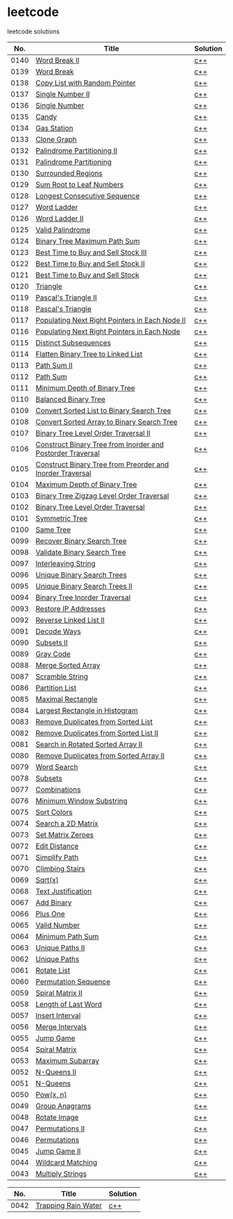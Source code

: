 # leetcode

leetcode solutions

|No.|Title|Solution|
|---|-----|--------|
|0140|[Word Break II](https://leetcode.com/problems/word-break-ii/)|[c++](algorithms/leetcode_0140.cpp)|
|0139|[Word Break](https://leetcode.com/problems/word-break/)|[c++](algorithms/leetcode_0139.cpp)|
|0138|[Copy List with Random Pointer](https://leetcode.com/problems/copy-list-with-random-pointer/)|[c++](algorithms/leetcode_0138.cpp)|
|0137|[Single Number II](https://leetcode.com/problems/single-number-ii/)|[c++](algorithms/leetcode_0137.cpp)|
|0136|[Single Number](https://leetcode.com/problems/single-number/)|[c++](algorithms/leetcode_0136.cpp)|
|0135|[Candy](https://leetcode.com/problems/candy/)|[c++](algorithms/leetcode_0135.cpp)|
|0134|[Gas Station](https://leetcode.com/problems/gas-station/)|[c++](algorithms/leetcode_0134.cpp)|
|0133|[Clone Graph](https://leetcode.com/problems/clone-graph/)|[c++](algorithms/leetcode_0133.cpp)|
|0132|[Palindrome Partitioning II](https://leetcode.com/problems/palindrome-partitioning-ii/)|[c++](algorithms/leetcode_0132.cpp)|
|0131|[Palindrome Partitioning](https://leetcode.com/problems/palindrome-partitioning/)|[c++](algorithms/leetcode_0131.cpp)|
|0130|[Surrounded Regions](https://leetcode.com/problems/surrounded-regions/)|[c++](algorithms/leetcode_0130.cpp)|
|0129|[Sum Root to Leaf Numbers](https://leetcode.com/problems/sum-root-to-leaf-numbers/)|[c++](algorithms/leetcode_0129.cpp)|
|0128|[Longest Consecutive Sequence](https://leetcode.com/problems/longest-consecutive-sequence/)|[c++](algorithms/leetcode_0128.cpp)|
|0127|[Word Ladder](https://leetcode.com/problems/word-ladder/)|[c++](algorithms/leetcode_0127.cpp)|
|0126|[Word Ladder II](https://leetcode.com/problems/word-ladder-ii/)|[c++](algorithms/leetcode_0126.cpp)|
|0125|[Valid Palindrome](https://leetcode.com/problems/valid-palindrome/)|[c++](algorithms/leetcode_0125.cpp)|
|0124|[Binary Tree Maximum Path Sum](https://leetcode.com/problems/binary-tree-maximum-path-sum/)|[c++](algorithms/leetcode_0124.cpp)|
|0123|[Best Time to Buy and Sell Stock III](https://leetcode.com/problems/best-time-to-buy-and-sell-stock-iii/)|[c++](algorithms/leetcode_0123.cpp)|
|0122|[Best Time to Buy and Sell Stock II](https://leetcode.com/problems/best-time-to-buy-and-sell-stock-ii/)|[c++](algorithms/leetcode_0122.cpp)|
|0121|[Best Time to Buy and Sell Stock](https://leetcode.com/problems/best-time-to-buy-and-sell-stock/)|[c++](algorithms/leetcode_0121.cpp)|
|0120|[Triangle](https://leetcode.com/problems/triangle/)|[c++](algorithms/leetcode_0120.cpp)|
|0119|[Pascal's Triangle II](https://leetcode.com/problems/pascals-triangle-ii/)|[c++](algorithms/leetcode_0119.cpp)|
|0118|[Pascal's Triangle](https://leetcode.com/problems/pascals-triangle/)|[c++](algorithms/leetcode_0118.cpp)|
|0117|[Populating Next Right Pointers in Each Node II](https://leetcode.com/problems/populating-next-right-pointers-in-each-node-ii/)|[c++](algorithms/leetcode_0117.cpp)|
|0116|[Populating Next Right Pointers in Each Node](https://leetcode.com/problems/populating-next-right-pointers-in-each-node/)|[c++](algorithms/leetcode_0116.cpp)|
|0115|[Distinct Subsequences](https://leetcode.com/problems/distinct-subsequences/)|[c++](algorithms/leetcode_0115.cpp)|
|0114|[Flatten Binary Tree to Linked List](https://leetcode.com/problems/flatten-binary-tree-to-linked-list/)|[c++](algorithms/leetcode_0114.cpp)|
|0113|[Path Sum II](https://leetcode.com/problems/path-sum-ii/)|[c++](algorithms/leetcode_0113.cpp)|
|0112|[Path Sum](https://leetcode.com/problems/path-sum/)|[c++](algorithms/leetcode_0112.cpp)|
|0111|[Minimum Depth of Binary Tree](https://leetcode.com/problems/minimum-depth-of-binary-tree/)|[c++](algorithms/leetcode_0111.cpp)|
|0110|[Balanced Binary Tree](https://leetcode.com/problems/balanced-binary-tree/)|[c++](algorithms/leetcode_0110.cpp)|
|0109|[Convert Sorted List to Binary Search Tree](https://leetcode.com/problems/convert-sorted-list-to-binary-search-tree/)|[c++](algorithms/leetcode_0109.cpp)|
|0108|[Convert Sorted Array to Binary Search Tree](https://leetcode.com/problems/convert-sorted-array-to-binary-search-tree/)|[c++](algorithms/leetcode_0108.cpp)|
|0107|[Binary Tree Level Order Traversal II](https://leetcode.com/problems/binary-tree-level-order-traversal-ii/)|[c++](algorithms/leetcode_0107.cpp)|
|0106|[Construct Binary Tree from Inorder and Postorder Traversal](https://leetcode.com/problems/construct-binary-tree-from-inorder-and-postorder-traversal/)|[c++](algorithms/leetcode_0106.cpp)|
|0105|[Construct Binary Tree from Preorder and Inorder Traversal](https://leetcode.com/problems/construct-binary-tree-from-preorder-and-inorder-traversal/)|[c++](algorithms/leetcode_0105.cpp)|
|0104|[Maximum Depth of Binary Tree](https://leetcode.com/problems/maximum-depth-of-binary-tree/)|[c++](algorithms/leetcode_0104.cpp)|
|0103|[Binary Tree Zigzag Level Order Traversal](https://leetcode.com/problems/binary-tree-zigzag-level-order-traversal/)|[c++](algorithms/leetcode_0103.cpp)|
|0102|[Binary Tree Level Order Traversal](https://leetcode.com/problems/binary-tree-level-order-traversal/)|[c++](algorithms/leetcode_0102.cpp)|
|0101|[Symmetric Tree](https://leetcode.com/problems/symmetric-tree/)|[c++](algorithms/leetcode_0101.cpp)|
|0100|[Same Tree](https://leetcode.com/problems/same-tree/)|[c++](algorithms/leetcode_0100.cpp)|
|0099|[Recover Binary Search Tree](https://leetcode.com/problems/recover-binary-search-tree/)|[c++](algorithms/leetcode_0099.cpp)|
|0098|[Validate Binary Search Tree](https://leetcode.com/problems/validate-binary-search-tree/)|[c++](algorithms/leetcode_0098.cpp)|
|0097|[Interleaving String](https://leetcode.com/problems/interleaving-string/)|[c++](algorithms/leetcode_0097.cpp)|
|0096|[Unique Binary Search Trees](https://leetcode.com/problems/unique-binary-search-trees/)|[c++](algorithms/leetcode_0096.cpp)|
|0095|[Unique Binary Search Trees II](https://leetcode.com/problems/unique-binary-search-trees-ii/)|[c++](algorithms/leetcode_0095.cpp)|
|0094|[Binary Tree Inorder Traversal](https://leetcode.com/problems/binary-tree-inorder-traversal/)|[c++](algorithms/leetcode_0094.cpp)|
|0093|[Restore IP Addresses](https://leetcode.com/problems/restore-ip-addresses/)|[c++](algorithms/leetcode_0093.cpp)|
|0092|[Reverse Linked List II](https://leetcode.com/problems/reverse-linked-list-ii/)|[c++](algorithms/leetcode_0092.cpp)|
|0091|[Decode Ways](https://leetcode.com/problems/decode-ways/)|[c++](algorithms/leetcode_0091.cpp)|
|0090|[Subsets II](https://leetcode.com/problems/subsets-ii/)|[c++](algorithms/leetcode_0090.cpp)|
|0089|[Gray Code](https://leetcode.com/problems/gray-code/)|[c++](algorithms/leetcode_0089.cpp)|
|0088|[Merge Sorted Array](https://leetcode.com/problems/merge-sorted-array/)|[c++](algorithms/leetcode_0088.cpp)|
|0087|[Scramble String](https://leetcode.com/problems/scramble-string/)|[c++](algorithms/leetcode_0087.cpp)|
|0086|[Partition List](https://leetcode.com/problems/partition-list/)|[c++](algorithms/leetcode_0086.cpp)|
|0085|[Maximal Rectangle](https://leetcode.com/problems/maximal-rectangle/)|[c++](algorithms/leetcode_0085.cpp)|
|0084|[Largest Rectangle in Histogram](https://leetcode.com/problems/largest-rectangle-in-histogram/)|[c++](algorithms/leetcode_0084.cpp)|
|0083|[Remove Duplicates from Sorted List](https://leetcode.com/problems/remove-duplicates-from-sorted-list/)|[c++](algorithms/leetcode_0083.cpp)|
|0082|[Remove Duplicates from Sorted List II](https://leetcode.com/problems/remove-duplicates-from-sorted-list-ii/)|[c++](algorithms/leetcode_0082.cpp)|
|0081|[Search in Rotated Sorted Array II](https://leetcode.com/problems/search-in-rotated-sorted-array-ii/)|[c++](algorithms/leetcode_0081.cpp)|
|0080|[Remove Duplicates from Sorted Array II](https://leetcode.com/problems/remove-duplicates-from-sorted-array-ii/)|[c++](algorithms/leetcode_0080.cpp)|
|0079|[Word Search](https://leetcode.com/problems/word-search/)|[c++](algorithms/leetcode_0079.cpp)|
|0078|[Subsets](https://leetcode.com/problems/subsets/)|[c++](algorithms/leetcode_0078.cpp)|
|0077|[Combinations](https://leetcode.com/problems/combinations/)|[c++](algorithms/leetcode_0077.cpp)|
|0076|[Minimum Window Substring](https://leetcode.com/problems/minimum-window-substring/)|[c++](algorithms/leetcode_0076.cpp)|
|0075|[Sort Colors](https://leetcode.com/problems/sort-colors/)|[c++](algorithms/leetcode_0075.cpp)|
|0074|[Search a 2D Matrix](https://leetcode.com/problems/search-a-2d-matrix/)|[c++](algorithms/leetcode_0074.cpp)|
|0073|[Set Matrix Zeroes](https://leetcode.com/problems/set-matrix-zeroes/)|[c++](algorithms/leetcode_0073.cpp)|
|0072|[Edit Distance](https://leetcode.com/problems/edit-distance/)|[c++](algorithms/leetcode_0072.cpp)|
|0071|[Simplify Path](https://leetcode.com/problems/simplify-path/)|[c++](algorithms/leetcode_0071.cpp)|
|0070|[Climbing Stairs](https://leetcode.com/problems/climbing-stairs/)|[c++](algorithms/leetcode_0070.cpp)|
|0069|[Sqrt(x)](https://leetcode.com/problems/sqrtx/)|[c++](algorithms/leetcode_0069.cpp)|
|0068|[Text Justification](https://leetcode.com/problems/text-justification/)|[c++](algorithms/leetcode_0068.cpp)|
|0067|[Add Binary](https://leetcode.com/problems/add-binary/)|[c++](algorithms/leetcode_0067.cpp)|
|0066|[Plus One](https://leetcode.com/problems/plus-one/)|[c++](algorithms/leetcode_0066.cpp)|
|0065|[Valid Number](https://leetcode.com/problems/valid-number/)|[c++](algorithms/leetcode_0065.cpp)|
|0064|[Minimum Path Sum](https://leetcode.com/problems/minimum-path-sum/)|[c++](algorithms/leetcode_0064.cpp)|
|0063|[Unique Paths II](https://leetcode.com/problems/unique-paths-ii/)|[c++](algorithms/leetcode_0063.cpp)|
|0062|[Unique Paths](https://leetcode.com/problems/unique-paths/)|[c++](algorithms/leetcode_0062.cpp)|
|0061|[Rotate List](https://leetcode.com/problems/rotate-list/)|[c++](algorithms/leetcode_0061.cpp)|
|0060|[Permutation Sequence](https://leetcode.com/problems/permutation-sequence/)|[c++](algorithms/leetcode_0060.cpp)|
|0059|[Spiral Matrix II](https://leetcode.com/problems/spiral-matrix-ii/)|[c++](algorithms/leetcode_0059.cpp)|
|0058|[Length of Last Word](https://leetcode.com/problems/length-of-last-word/)|[c++](algorithms/leetcode_0058.cpp)|
|0057|[Insert Interval](https://leetcode.com/problems/insert-interval/)|[c++](algorithms/leetcode_0057.cpp)|
|0056|[Merge Intervals](https://leetcode.com/problems/merge-intervals/)|[c++](algorithms/leetcode_0056.cpp)|
|0055|[Jump Game](https://leetcode.com/problems/jump-game/)|[c++](algorithms/leetcode_0055.cpp)|
|0054|[Spiral Matrix](https://leetcode.com/problems/spiral-matrix/)|[c++](algorithms/leetcode_0054.cpp)|
|0053|[Maximum Subarray](https://leetcode.com/problems/maximum-subarray/)|[c++](algorithms/leetcode_0053.cpp)|
|0052|[N-Queens II](https://leetcode.com/problems/n-queens-ii/)|[c++](algorithms/leetcode_0052.cpp)|
|0051|[N-Queens](https://leetcode.com/problems/n-queens/)|[c++](algorithms/leetcode_0051.cpp)|
|0050|[Pow(x, n)](https://leetcode.com/problems/powx-n/)|[c++](algorithms/leetcode_0050.cpp)|
|0049|[Group Anagrams](https://leetcode.com/problems/group-anagrams/)|[c++](algorithms/leetcode_0049.cpp)|
|0048|[Rotate Image](https://leetcode.com/problems/rotate-image/)|[c++](algorithms/leetcode_0048.cpp)|
|0047|[Permutations II](https://leetcode.com/problems/permutations-ii/)|[c++](algorithms/leetcode_0047.cpp)|
|0046|[Permutations](https://leetcode.com/problems/permutations/)|[c++](algorithms/leetcode_0046.cpp)|
|0045|[Jump Game II](https://leetcode.com/problems/jump-game-ii/)|[c++](algorithms/leetcode_0045.cpp)|
|0044|[Wildcard Matching](https://leetcode.com/problems/wildcard-matching/)|[c++](algorithms/leetcode_0044.cpp)|
|0043|[Multiply Strings](https://leetcode.com/problems/multiply-strings/)|[c++](algorithms/leetcode_0043.cpp)|


|No.|Title|Solution|
|---|-----|--------|
|0042|[Trapping Rain Water](https://leetcode.com/problems/trapping-rain-water/)|[c++](algorithms/leetcode_0042.cpp)|
